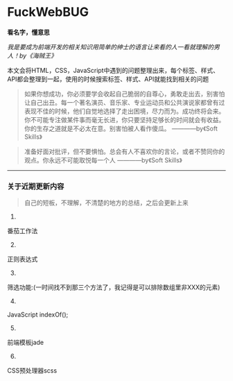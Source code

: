 # FuckWebBUG
**看名字，懂意思**

*我是要成为前端开发的相关知识用简单的绅士的语言让来看的人一看就理解的男人！by《海贼王》*

本文会将HTML，CSS，JavaScript中遇到的问题整理出来，每个标签、样式、API都会整理到一起，使用的时候搜索标签、样式、API就能找到相关的问题

> 如果你想成功，你必须要学会收起自己脆弱的自尊心，勇敢走出去，别害怕让自己出丑。每一个著名演员、音乐家、专业运动员和公共演说家都曾有过表现不佳的时候，他们自觉地选择了走出困境，尽力而为。成功终将会来。你不可能专注做某件事而毫无长进，你只要坚持足够长的时间就会有收益。你的生存之道就是不必太在意。别害怕被人看作傻瓜。 ————by《Soft Skills》

> 准备好面对批评，但不要惧怕。总会有人不喜欢你的言论，或者不赞同你的观点。你永远不可能取悦每一个人 ————by《Soft Skills》

***

### 关于近期更新内容

> 自己的短板，不理解，不清楚的地方的总结，之后会更新上来

1.

番茄工作法

2.

正则表达式

3.

筛选功能:(一时间找不到那三个方法了，我记得是可以排除数组里非XXX的元素)

4.

JavaScript indexOf();

5.

前端模板jade

6.

CSS预处理器scss







